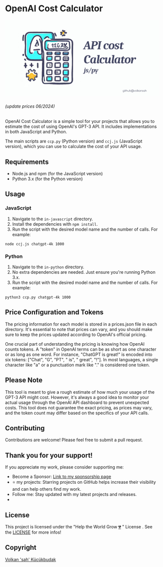 # OpenAI Cost Calculator
![Ai cost calculator](ai-calculator.png)
###### (update prices 06/2024)

OpenAI Cost Calculator is a simple tool for your projects that allows you to estimate the cost of using OpenAI's GPT-3 API. It includes implementations in both JavaScript and Python. 

The main scripts are `ccp.py` (Python version) and `ccj.js` (JavaScript version), which you can use to calculate the cost of your API usage.

## Requirements

- Node.js and npm (for the JavaScript version)
- Python 3.x (for the Python version)

## Usage
### JavaScript

1. Navigate to the `in-javascript` directory.
2. Install the dependencies with `npm install`.
3. Run the script with the desired model name and the number of calls. For example:

```shell
node ccj.js chatgpt-4k 1000
```
### Python
1. Navigate to the `in-python` directory.
2. No extra dependencies are needed. Just ensure you're running Python 3.x.
3. Run the script with the desired model name and the number of calls. For example:
```shell
python3 ccp.py chatgpt-4k 1000
```
## Price Configuration and Tokens
The pricing information for each model is stored in a prices.json file in each directory. It's essential to note that prices can vary, and you should make sure to keep the prices updated according to OpenAI's official pricing.

One crucial part of understanding the pricing is knowing how OpenAI counts tokens. A "token" in OpenAI terms can be as short as one character or as long as one word. For instance, "ChatGPT is great!" is encoded into six tokens: ["Chat", "G", "PT", " is", " great", "!"]. In most languages, a single character like "a" or a punctuation mark like "." is considered one token.

## Please Note
This tool is meant to give a rough estimate of how much your usage of the GPT-3 API might cost. However, it's always a good idea to monitor your actual usage through the OpenAI API dashboard to prevent unexpected costs. This tool does not guarantee the exact pricing, as prices may vary, and the token count may differ based on the specifics of your API calls.

## Contributing
Contributions are welcome! Please feel free to submit a pull request.

## Thank you for your support!
If you appreciate my work, please consider supporting me:

- Become a Sponsor: [Link to my sponsorship page](https://github.com/sponsors/volkansah)
- :star: my projects: Starring projects on GitHub helps increase their visibility and can help others find my work.
- Follow me: Stay updated with my latest projects and releases.
- 
## License
This project is licensed under the "Help the World Grow [💔](https://jugendamt-deutschland.de) " License . See the [LICENSE](LICENSE) for more infos!

## Copyright
[Volkan 'sah' Kücükbudak](https://github.com/volkansah)
